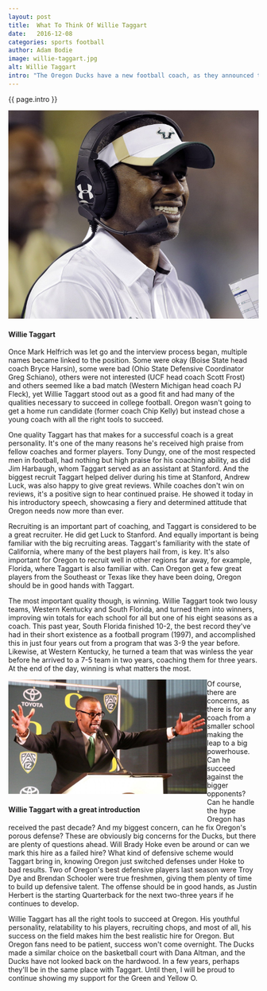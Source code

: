 ```yaml
---
layout: post
title:  What To Think Of Willie Taggart
date:   2016-12-08
categories: sports football
author: Adam Bodie
image: willie-taggart.jpg
alt: Willie Taggart
intro: "The Oregon Ducks have a new football coach, as they announced the hiring of South Florida coach Willie Taggart to become the new coach.  The Ducks interviewed multiple candidates, but in the end, hired Taggart over Mississippi State coach Dan Mullen.  Did the Ducks make the right hire? Here are my thoughts on the new Ducks head coach."
---
```

<div class="article">
<p> {{ page.intro }}</p>
<div class="blog-pic">
		<img src="/img/willie-taggart.jpg" data-toggle="tooltip" title="Willie Taggart" class="image block img-responsive">
		<h4>Willie Taggart</h4>
</div>
<p>Once Mark Helfrich was let go and the interview process began, multiple names became linked to the position.  Some were okay (Boise State head coach Bryce Harsin), some were bad (Ohio State Defensive Coordinator Greg Schiano), others were not interested (UCF head coach Scott Frost) and others seemed like a bad match (Western Michigan head coach PJ Fleck), yet Willie Taggart stood out as a good fit and had many of the qualities necessary to succeed in college football.  Oregon wasn't going to get a home run candidate (former coach Chip Kelly) but instead chose a young coach with all the right tools to succeed.</p>
<p>One quality Taggart has that makes for a successful coach is a great personality.  It's one of the many reasons he's received high praise from fellow coaches and former players.  Tony Dungy, one of the most respected men in football, had nothing but high praise for his coaching ability, as did Jim Harbaugh, whom Taggart served as an assistant at Stanford.  And the biggest recruit Taggart helped deliver during his time at Stanford, Andrew Luck, was also happy to give great reviews.  While coaches don't win on reviews, it's a positive sign to hear continued praise.  He showed it today in his introductory speech, showcasing a fiery and determined attitude that Oregon needs now more than ever.</p>
<p>Recruiting is an important part of coaching, and Taggart is considered to be a great recruiter.  He did get Luck to Stanford.  And equally important is being familiar with the big recruiting areas.  Taggart's familiarity with the state of California, where many of the best players hail from, is key.  It's also important for Oregon to recruit well in other regions far away, for example, Florida, where Taggart is also familiar with.  Can Oregon get a few great players from the Southeast or Texas like they have been doing, Oregon should be in good hands with Taggart.</p>
<p>The most important quality though, is winning.  Willie Taggart took two lousy teams, Western Kentucky and South Florida, and turned them into winners, improving win totals for each school for all but one of his eight seasons as a coach.  This past year, South Florida finished 10-2, the best record they've had in their short existence as a football program (1997), and accomplished this in just four years out from a program that was 3-9 the year before.  Likewise, at Western Kentucky, he turned a team that was winless the year before he arrived to a 7-5 team in two years, coaching them for three years.  At the end of the day, winning is what matters the most.</p>
<div class="blog-pic" style="float: left; max-width: 400px">
		<img src="/img/willie-taggart2.jpg" data-toggle="tooltip" title="Willie Taggart" class="image block img-responsive">
		<h4 style="max-width: 400px">Willie Taggart with a great introduction</h4>
</div>
<p>Of course, there are concerns, as there is for any coach from a smaller school making the leap to a big powerhouse.  Can he succeed against the bigger opponents?  Can he handle the hype Oregon has received the past decade?  And my biggest concern, can he fix Oregon's porous defense?  These are obviously big concerns for the Ducks, but there are plenty of questions ahead.  Will Brady Hoke even be around or can we mark this hire as a failed hire?  What kind of defensive scheme would Taggart bring in, knowing Oregon just switched defenses under Hoke to bad results.  Two of Oregon's best defensive players last season were Troy Dye and Brendan Schooler were true freshmen, giving them plenty of time to build up defensive talent.  The offense should be in good hands, as Justin Herbert is the starting Quarterback for the next two-three years if he continues to develop.</p>
<p>Willie Taggart has all the right tools to succeed at Oregon.  His youthful personality, relatability to his players, recruiting chops, and most of all, his success on the field makes him the best realistic hire for Oregon.  But Oregon fans need to be patient, success won't come overnight.  The Ducks made a similar choice on the basketball court with Dana Altman, and the Ducks have not looked back on the hardwood.  In a few years, perhaps they'll be in the same place with Taggart. Until then, I will be proud to continue showing my support for the Green and Yellow O.</p>


</div>


